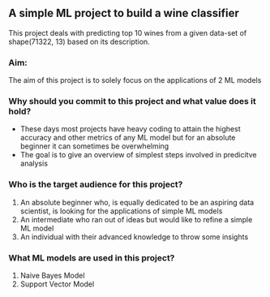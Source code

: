 ## A simple ML project to build a wine classifier
This project deals with predicting top 10 wines from a given data-set of shape(71322, 13) based on its description.

### Aim:
The aim of this project is to solely focus on the applications of 2 ML models

### Why should you commit to this project and what value does it hold?
- These days most projects have heavy coding to attain the highest accuracy and other metrics of any ML model but for an absolute beginner it can sometimes be overwhelming
- The goal is to give an overview of simplest steps involved in predicitve analysis

### Who is the target audience for this project?
1. An absolute beginner who, is equally dedicated to be an aspiring data scientist, is looking for the applications of simple ML models
2. An intermediate who ran out of ideas but would like to refine a simple ML model
3. An individual with their advanced knowledge to throw some insights 

### What ML models are used in this project?
1. Naive Bayes Model
2. Support Vector Model

### 
